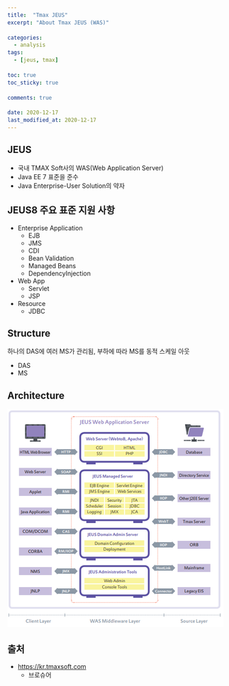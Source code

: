 ```yaml
---
title:  "Tmax JEUS"
excerpt: "About Tmax JEUS (WAS)"

categories:
  - analysis
tags:
  - [jeus, tmax]

toc: true
toc_sticky: true

comments: true
 
date: 2020-12-17
last_modified_at: 2020-12-17
---
```

## JEUS
- 국내 TMAX Soft사의 WAS(Web Application Server)
- Java EE 7 표준을 준수
- Java Enterprise-User Solution의 약자

## JEUS8 주요 표준 지원 사항
- Enterprise Application
    - EJB
    - JMS
    - CDI
    - Bean Validation
    - Managed Beans
    - DependencyInjection
- Web App
    - Servlet
    - JSP
- Resource
    - JDBC

## Structure
하나의 DAS에 여러 MS가 관리됨, 부하에 따라 MS를 동적 스케일 아웃
- DAS
- MS

## Architecture
![jeus-architecture](/assets/img/products/2020-12-19-21-57-25.png)

## 출처
- https://kr.tmaxsoft.com
    - 브로슈어